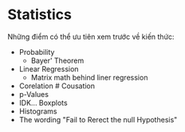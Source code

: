 # Statistics

Những điểm có thể ưu tiên xem trước về kiến thức:
- Probability
	- Bayer' Theorem
- Linear Regression
	- Matrix math behind liner regression
- Corelation # Cousation
- p-Values
- IDK... Boxplots 
- Histograms
- The wording "Fail to Rerect the null Hypothesis"

